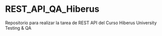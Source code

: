 # REST_API_QA_Hiberus
Repositorio para realizar la tarea de REST API del Curso Hiberus University Testing &amp; QA
